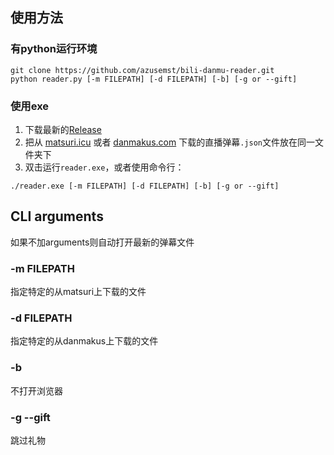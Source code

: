 ## 使用方法
### 有python运行环境
```
git clone https://github.com/azusemst/bili-danmu-reader.git
python reader.py [-m FILEPATH] [-d FILEPATH] [-b] [-g or --gift]
```
### 使用exe
1. 下载最新的[Release](https://github.com/azusemst/bili-danmu-reader/releases)
2. 把从 [matsuri.icu](https://matsuri.icu/) 或者 [danmakus.com](https://danmakus.com/search) 下载的直播弹幕`.json`文件放在同一文件夹下
3. 双击运行`reader.exe`，或者使用命令行：
```
./reader.exe [-m FILEPATH] [-d FILEPATH] [-b] [-g or --gift]
```

## CLI arguments
如果不加arguments则自动打开最新的弹幕文件
### -m FILEPATH
指定特定的从matsuri上下载的文件
### -d FILEPATH
指定特定的从danmakus上下载的文件
### -b
不打开浏览器
### -g --gift
跳过礼物